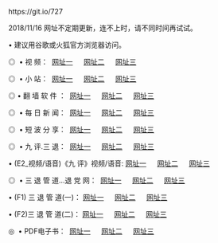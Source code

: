 <p>https://git.io/727
<p>2018/11/16 网址不定期更新，连不上时，请不同时间再试试。
<p>• 建议用谷歌或火狐官方浏览器访问。
<p>◎  • 视 频： 
<a href="http://wbs.cercadelrio.com/" target="_blank">网址一</a> 　 
<a href="http://wax.cercadelrio.com/9018.html" target="_blank">网址二</a> 　 
<a href="http://wax.cercadelrio.com/9449.html" target="_blank">网址三</a></p>
<p>◎ </span>  •  小 站：  
<a href="http://wbs.cercadelrio.com/" target="_blank">网址一</a> 　 
<a href="http://wax.cercadelrio.com/" target="_blank">网址二</a> 　 
<a href="http://wax.cercadelrio.com/read/" target="_blank">网址三</a></p>
<p>◎  • 翻 墙 软 件 ：  
<a href="http://wbs.cercadelrio.com/ff/" target="_blank">网址一</a> 　 
<a href="http://wax.cercadelrio.com/s/read/a1_nd.html" target="_blank">网址二</a> 　 
<a href="http://wax.cercadelrio.com/ff/index.html" target="_blank">网址三</a></p>
<p>◎ </span>  • 每 日 新 闻：  
<a href="http://wbs.cercadelrio.com/day/" target="_blank">网址一</a> 　 
<a href="http://wax.cercadelrio.com/day/" target="_blank">网址二</a> 　 
<a href="http://wax.cercadelrio.com/day/index.html" target="_blank">网址三</a></p>
<p>◎ </span>  • 短 波 分 享：  
<a href="http://wbs.cercadelrio.com/h/" target="_blank">网址一</a> 　 
<a href="http://wax.cercadelrio.com/h/" target="_blank">网址二</a> 　 
<a href="http://wax.cercadelrio.com/h/index.html" target="_blank">网址三</a></p>
<p>◎   • 九 评.三 退：  
<a href="http://wbs.cercadelrio.com/t/" target="_blank">网址一</a> 　 
<a href="http://wax.cercadelrio.com/v2/index.html" target="_blank">网址二</a> 　 
<a href="http://wax.cercadelrio.com/tt/index.html" target="_blank">网址三</a> 　</p>
<p>  • (E2_视频/语音)《九 评》视频/语音: 
<a href="http://wax.cercadelrio.com/7738.html" target="_blank">网址一</a> 　 
<a href="http://wax.cercadelrio.com/7614.html" target="_blank">网址二</a> 　 
<a href="http://wax.cercadelrio.com/7633.html" target="_blank">网址三</a></p>
<p>◎   • 三 退 管 道...退 党 网：  
<a href="http://wbs.cercadelrio.com/go/td1.html" target="_blank">网址一</a> 　 
<a href="http://wax.cercadelrio.com/go/td2.html" target="_blank">网址二</a> 　 
<a href="http://wax.cercadelrio.com/go/td3.html" target="_blank">网址三</a></p>
<p>  • (F1) 三 退 管 道(一)： 
<a href="http://wbs.cercadelrio.com/dd/" target="_blank">网址一</a> 　 
<a href="http://wax.cercadelrio.com/s/read/a1_tdx.html" target="_blank">网址二</a> 　 
<a href="http://wax.cercadelrio.com/dd/" target="_blank">网址三</a></p>
<p>  • (F2)三 退 管 道(二)： 
<a href="http://wax.cercadelrio.com/d/" target="_blank">网址一</a> 　 
<a href="http://wbs.cercadelrio.com/d/index.html" target="_blank">网址二</a> 　 
<a href="http://wax.cercadelrio.com/d/" target="_blank">网址三</a></p>
<p>◎   • PDF电子书：  
<a href="http://wbs.cercadelrio.com/p/" target="_blank">网址一</a> 　 
<a href="http://wax.cercadelrio.com/p/index.html" target="_blank">网址二</a> 　 
<a href="http://wax.cercadelrio.com/p/" target="_blank">网址三</a></p>


